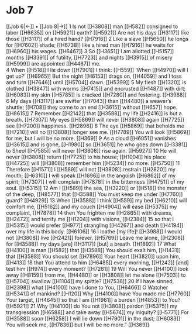 # Job 7
[[Job 6|←]] • [[Job 8|→]]
1 Is not [[H3808]] man [[H582]] consigned to labor [[H6635]] on [[H5921]] earth? [[H5921]] Are not his days [[H3117]] like those [[H3117]] of a hired hand? [[H7916]] 
2 Like a slave [[H5650]] he longs for [[H7602]] shade; [[H6738]] like a hired man [[H7916]] he waits for [[H6960]] his wages. [[H6467]] 
3 So [[H3651]] I am allotted [[H5157]] months [[H3391]] of futility, [[H7723]] and nights [[H3915]] of misery [[H5999]] are appointed [[H4487]] me.  
4 When [[H518]] I lie down [[H7901]] I think: [[H559]] ‘When [[H4970]] will I get up?’ [[H6965]] But the night [[H6153]] drags on, [[H4059]] and I toss and turn [[H7646]] until [[H5704]] dawn. [[H5399]] 
5 My flesh [[H1320]] is clothed [[H3847]] with worms [[H7415]] and encrusted [[H1487]] with dirt; [[H6083]] my skin [[H5785]] is cracked [[H7280]] and festering. [[H3988]] 
6 My days [[H3117]] are swifter [[H7043]] than [[H4480]] a weaver’s shuttle; [[H708]] they come to an end [[H3615]] without [[H657]] hope. [[H8615]] 
7 Remember [[H2142]] that [[H3588]] my life [[H2416]] is but a breath. [[H7307]] My eyes [[H5869]] will never [[H3808]] again [[H7725]] see [[H7200]] happiness. [[H2896]] 
8 The eye [[H5869]] that beholds me [[H7210]] will no [[H3808]] longer see me. [[H7789]] You will look [[H5869]] for me,  but I will be no more. [[H369]] 
9 As a cloud [[H6051]] vanishes [[H3615]] and is gone, [[H1980]] so [[H3651]] he who goes down [[H3381]] to Sheol [[H7585]] will never [[H3808]] rise again. [[H5927]] 
10 He will never [[H3808]] return [[H7725]] to his house; [[H1004]] his place [[H4725]] will [[H3808]] remember him [[H5234]] no more. [[H5750]] 
11 Therefore [[H1571]] I [[H589]] will not [[H3808]] restrain [[H2820]] my mouth; [[H6310]] I will speak [[H1696]] in the anguish [[H6862]] of my spirit; [[H7307]] I will complain [[H7878]] in the bitterness [[H4751]] of my soul. [[H5315]] 
12 Am I [[H589]] the sea, [[H3220]] or [[H518]] the monster of the deep, [[H8577]] that [[H3588]] You must keep me under [[H7760]] guard? [[H4929]] 
13 When [[H3588]] I think [[H559]] my bed [[H6210]] will comfort me, [[H5162]] and my couch [[H4904]] will ease [[H5375]] my complaint, [[H7878]] 
14 then You frighten me [[H2865]] with dreams, [[H2472]] and terrify me [[H1204]] with visions, [[H2384]] 
15 so that I [[H5315]] would prefer [[H977]] strangling [[H4267]] and death [[H4194]] over my life in this body. [[H6106]] 
16 I loathe [my life]! [[H3988]] I would not [[H3808]] live [[H2421]] forever. [[H5769]] Leave me alone, [[H2308]] for [[H3588]] my days [are] [[H3117]] [but] a breath. [[H1892]] 
17 What [[H4100]] is man [[H582]] that [[H3588]] You should exalt him, [[H1431]] that [[H3588]] You should set [[H7896]] Your heart [[H3820]] upon him, [[H413]] 
18 that You attend to him [[H6485]] every morning, [[H1242]] [and] test him [[H974]] every moment? [[H7281]] 
19 Will You never [[H4100]] look away [[H8159]] from me, [[H4480]] or [[H3808]] let me alone [[H7503]] to [[H5704]] swallow [[H1104]] my spittle? [[H7536]] 
20 If I have sinned, [[H2398]] what [[H4100]] have I done to You, [[H6466]] O Watcher [[H5341]] of mankind? [[H120]] Why [[H4100]] have You made me [[H7760]] Your target, [[H4645]] so that I am [[H1961]] a burden [[H4853]] to You? [[H5921]] 
21 Why [[H4100]] do You not [[H3808]] pardon [[H5375]] my transgression [[H6588]] and take away [[H5674]] my iniquity? [[H5771]] For [[H3588]] soon [[H6258]] I will lie down [[H7901]] in the dust; [[H6083]] You will seek me, [[H7836]] but I will be no more.” [[H369]] 
